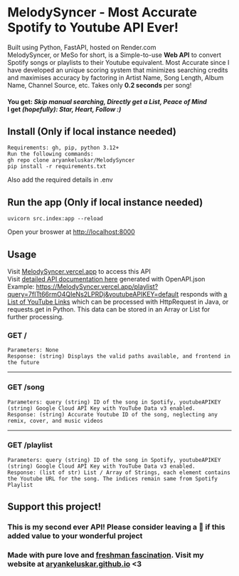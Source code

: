 # MelodySyncer - Most Accurate Spotify to Youtube API Ever!
Built using Python, FastAPI, hosted on Render.com <br> MelodySyncer, or MeSo for short, is a Simple-to-use **Web API** to convert Spotify songs or playlists to their Youtube equivalent. Most Accurate since I have developed an unique scoring system that minimizes searching credits and maximises accuracy by factoring in Artist Name, Song Length, Album Name, Channel Source, etc. Takes only **0.2 seconds** per song! 
#### You get: _Skip manual searching, Directly get a List, Peace of Mind_ <br> I get _(hopefully): Star, Heart, Follow :)_

## Install (Only if local instance needed)
    Requirements: gh, pip, python 3.12+
    Run the following commands:
    gh repo clone aryankeluskar/MelodySyncer
    pip install -r requirements.txt
  Also add the required details in .env


## Run the app (Only if local instance needed)
    uvicorn src.index:app --reload
Open your broswer at [http://localhost:8000](http://localhost:8000)

## Usage
Visit [MelodySyncer.vercel.app](https://melodysyncer.vercel.app/) to access this API <br>
Visit [detailed API documentation here](https://melodysyncer.vercel.app/docs) generated with OpenAPI.json <br>
Example: https://MelodySyncer.vercel.app/playlist?query=7fITt66rmO4QIeNs2LPRDj&youtubeAPIKEY=default responds with [a List of YouTube Links](## "can't reveal links in README for copyright purposes") which can be processed with HttpRequest in Java, or requests.get in Python. This data can be stored in an Array or List for further processing.

### GET /
    Parameters: None 
    Response: (string) Displays the valid paths available, and frontend in the future
    
<hr>

### GET /song
    Parameters: query (string) ID of the song in Spotify, youtubeAPIKEY (string) Google Cloud API Key with YouTube Data v3 enabled.
    Response: (string) Accurate Youtube ID of the song, neglecting any remix, cover, and music videos
    
<hr>

### GET /playlist
    Parameters: query (string) ID of the song in Spotify, youtubeAPIKEY (string) Google Cloud API Key with YouTube Data v3 enabled.
    Response: (list of str) List / Array of Strings, each element contains the Youtube URL for the song. The indices remain same from Spotify Playlist
    
## Support this project!
### This is my second ever API! Please consider leaving a 🌟 if this added value to your wonderful project
### Made with pure love and [freshman fascination](## "it's a real term i swear"). Visit my website at [aryankeluskar.github.io](https://aryankeluskar.github.io) <3